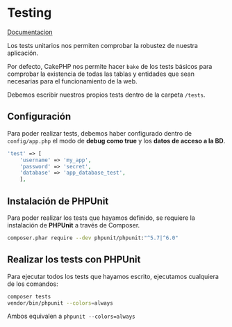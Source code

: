 # Testing

[Documentacion](https://book.cakephp.org/3.0/en/development/testing.html)

Los tests unitarios nos permiten comprobar la robustez de nuestra aplicación.

Por defecto, CakePHP nos permite hacer `bake` de los tests básicos para comprobar la existencia de todas las tablas y entidades que sean necesarias para el funcionamiento de la web.

Debemos escribir nuestros propios tests dentro de la carpeta `/tests`.

## Configuración

Para poder realizar tests, debemos haber configurado dentro de `config/app.php` el modo de **debug como true** y los **datos de acceso a la BD**.

```php
'test' => [
	'username' => 'my_app',
	'password' => 'secret',
	'database' => 'app_database_test',
    ],
```

## Instalación de PHPUnit

Para poder realizar los tests que hayamos definido, se requiere la instalación de **PHPUnit** a través de Composer.

```bash
composer.phar require --dev phpunit/phpunit:"^5.7|^6.0"
```

## Realizar los tests con PHPUnit

Para ejecutar todos los tests que hayamos escrito, ejecutamos cualquiera de los comandos:

```bash
composer tests
vendor/bin/phpunit --colors=always
```

Ambos equivalen a `phpunit --colors=always`